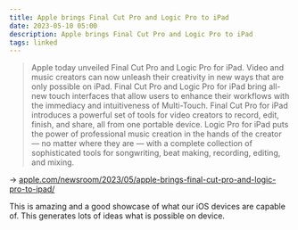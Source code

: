 ```yaml
---
title: Apple brings Final Cut Pro and Logic Pro to iPad
date: 2023-05-10 05:00
description: Apple brings Final Cut Pro and Logic Pro to iPad
tags: linked
---
```


> Apple today unveiled Final Cut Pro and Logic Pro for iPad. Video and music creators can now unleash their creativity in new ways that are only possible on iPad. Final Cut Pro and Logic Pro for iPad bring all-new touch interfaces that allow users to enhance their workflows with the immediacy and intuitiveness of Multi-Touch. Final Cut Pro for iPad introduces a powerful set of tools for video creators to record, edit, finish, and share, all from one portable device. Logic Pro for iPad puts the power of professional music creation in the hands of the creator — no matter where they are — with a complete collection of sophisticated tools for songwriting, beat making, recording, editing, and mixing.

→ [apple.com/newsroom/2023/05/apple-brings-final-cut-pro-and-logic-pro-to-ipad/](https://www.apple.com/newsroom/2023/05/apple-brings-final-cut-pro-and-logic-pro-to-ipad/)

This is amazing and a good showcase of what our iOS devices are capable of. This generates lots of ideas what is possible on device.
